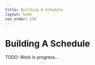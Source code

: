 ```yaml
---
title: Building A Schedule
layout: home
nav_order: 150
---
```

# Building A Schedule

TODO: Work in progress...
